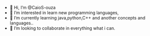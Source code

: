 - 👋 Hi, I’m @CaioS-ouza
- 👀 I’m interested in learn new programming languages,
- 🌱 I’m currently learning java,python,C++ and another concepts and languages..
- 💞️ I’m looking to collaborate in everything what i can.

<!---
ghostlightning/ghostlightning is a ✨ special ✨ repository because its `README.md` (this file) appears on your GitHub profile.
You can click the Preview link to take a look at your changes.
--->
